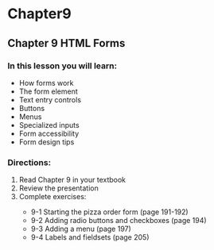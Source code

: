 # Chapter9
## Chapter 9 HTML Forms
### In this lesson you will learn:
- How forms work
- The form element
- Text entry controls
- Buttons
- Menus
- Specialized inputs
- Form accessibility
- Form design tips
### Directions:
<ol>
<li> Read Chapter 9 in your textbook</li>
<li> Review the presentation</li>
<li> Complete exercises:</li>
<ul>
 <li>9-1 Starting the pizza order form (page 191-192)</li>
<li>9-2 Adding radio buttons and checkboxes (page 194)</li>
<li> 9-3 Adding a menu (page 197)</li>
<li>9-4 Labels and fieldsets (page 205)</li>
  </ul>
</ol>
